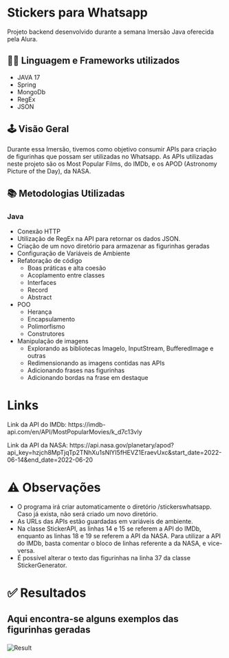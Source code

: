 
# Stickers para Whatsapp 
Projeto backend desenvolvido durante a semana Imersão Java oferecida pela Alura.

## 👩‍💻 Linguagem e Frameworks utilizados
* JAVA 17
* Spring
* MongoDb
* RegEx
* JSON

## 🕹️ Visão Geral
Durante essa Imersão, tivemos como objetivo consumir APIs para criação de figurinhas que possam ser utilizadas no Whatsapp. As APIs utilizadas neste projeto são os Most Popular Films, do IMDb, e os APOD (Astronomy Picture of the Day), da NASA.

## 📚 Metodologias Utilizadas
### Java
* Conexão HTTP
* Utilização de RegEx na API para retornar os dados JSON.
* Criação de um novo diretório para armazenar as figurinhas geradas
* Configuração de Variáveis de Ambiente
* Refatoração de código
  * Boas práticas e alta coesão
  * Acoplamento entre classes
  * Interfaces
  * Record
  * Abstract
* POO
  * Herança
  * Encapsulamento
  * Polimorfismo
  * Construtores
* Manipulação de imagens
  * Explorando as bibliotecas ImageIo, InputStream, BufferedImage e outras
  * Redimensionando as imagens contidas nas APIs
  * Adicionando frases nas figurinhas  
  * Adicionando bordas na frase em destaque

# Links
<p>Link da API do IMDb: https://imdb-api.com/en/API/MostPopularMovies/k_d7c13vly</p>
<p>Link da API da NASA: https://api.nasa.gov/planetary/apod?api_key=hzjch8MpTjqTp2TNhXu1sNlYI5fHEVZ1EraevUxc&start_date=2022-06-14&end_date=2022-06-20</p>

# ⚠️ Observações
* O programa irá criar automaticamente o diretório /stickerswhatsapp. Caso já exista, não será criado um novo diretório.
* As URLs das APIs estão guardadas em variáveis de ambiente.
* Na classe StickerAPI, as linhas 14 e 15 se referem a API do IMDb, enquanto as linhas 18 e 19 se referem a API da NASA. Para utilizar a API do IMDb, basta comentar o bloco de linhas referente a da NASA, e vice-versa.
* É possível alterar o texto das figurinhas na linha 37 da classe StickerGenerator.

# ✅ Resultados
## <p>Aqui encontra-se alguns exemplos das figurinhas geradas</p>
![Result](https://user-images.githubusercontent.com/115672410/230679778-dc8d5e18-e614-467e-8c89-7b265e3ed66c.jpeg)



